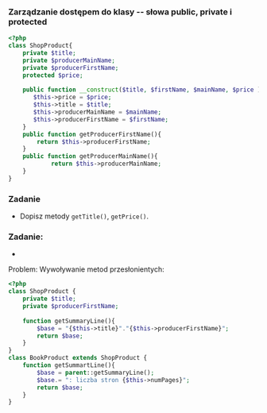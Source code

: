 ### Zarządzanie dostępem do klasy -- słowa public, private i protected

```php
<?php
class ShopProduct{
    private $title;
    private $producerMainName;
    private $producerFirstName;
    protected $price; 
    
    public function __construct($title, $firstName, $mainName, $price ){
       $this->price = $price;
       $this->title = $title;
       $this->producerMainName = $mainName;
       $this->producerFirstName = $firstName;
    }
    public function getProducerFirstName(){
        return $this->producerFirstName;
    }
    public function getProducerMainName(){
            return $this->producerMainName;
    }
}
```

### Zadanie
* Dopisz metody ```getTitle()```, ```getPrice()```. 



### Zadanie:
* 

Problem:
Wywoływanie metod przesłonientych:

```php
<?php
class ShopProduct {
    private $title;
    private $producerFirstName;
    
    function getSummaryLine(){
        $base = "{$this->title}"."{$this->producerFirstName}";
        return $base;
    }
}
class BookProduct extends ShopProduct {
    function getSummartLine(){
        $base = parent::getSummaryLine();
        $base.= ": liczba stron {$this->numPages}";
        return $base;
    }
}

```